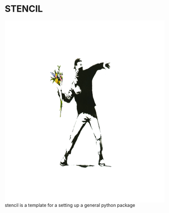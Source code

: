STENCIL
=====================================================================================================

<img align="right" src="docs/pictures/stencil.jpeg" height="575" width="1400">

stencil is a template for a setting up a general python package

